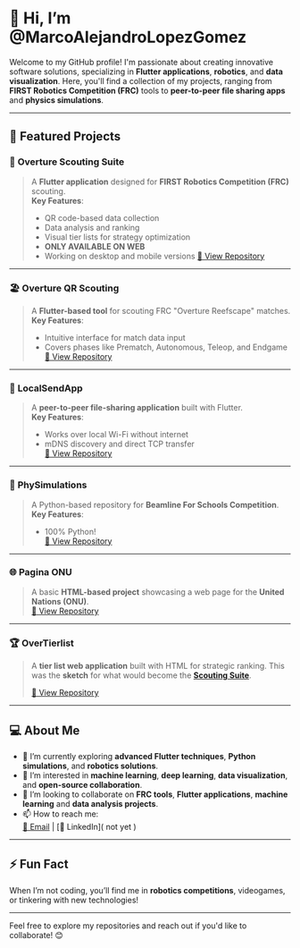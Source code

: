 # 👋 Hi, I’m @MarcoAlejandroLopezGomez

Welcome to my GitHub profile! I'm passionate about creating innovative software solutions, specializing in **Flutter applications**, **robotics**, and **data visualization**. Here, you'll find a collection of my projects, ranging from **FIRST Robotics Competition (FRC)** tools to **peer-to-peer file sharing apps** and **physics simulations**.

---

## 🌟 Featured Projects

### 🔧 **Overture Scouting Suite**
> A **Flutter application** designed for **FIRST Robotics Competition (FRC)** scouting.  
> **Key Features**:
> - QR code-based data collection
> - Data analysis and ranking
> - Visual tier lists for strategy optimization
> - **ONLY AVAILABLE ON WEB**
> - Working on desktop and mobile versions
> [🔗 View Repository](https://github.com/MarcoAlejandroLopezGomez/Overture_ScoutingSuite_Dart)

---

### 🏖️ **Overture QR Scouting**
> A **Flutter-based tool** for scouting FRC "Overture Reefscape" matches.  
> **Key Features**:
> - Intuitive interface for match data input
> - Covers phases like Prematch, Autonomous, Teleop, and Endgame  
> [🔗 View Repository](https://github.com/MarcoAlejandroLopezGomez/Overture_QR_Scouting)

---

### 📡 **LocalSendApp**
> A **peer-to-peer file-sharing application** built with Flutter.  
> **Key Features**:
> - Works over local Wi-Fi without internet
> - mDNS discovery and direct TCP transfer  
> [🔗 View Repository](https://github.com/MarcoAlejandroLopezGomez/LocalSendApp)

---

### 🌌 **PhySimulations**
> A Python-based repository for **Beamline For Schools Competition**.  
> **Key Features**:
> - 100% Python!  
> [🔗 View Repository](https://github.com/MarcoAlejandroLopezGomez/PhySimulations)

---

### 🌐 **Pagina ONU**
> A basic **HTML-based project** showcasing a web page for the **United Nations (ONU)**.  
> [🔗 View Repository](https://github.com/MarcoAlejandroLopezGomez/Pagina_ONU)

---

### 🏆 **OverTierlist**
> A **tier list web application** built with HTML for strategic ranking.
> This was the **sketch** for what would become the **[Scouting Suite](https://github.com/MarcoAlejandroLopezGomez/Overture_ScoutingSuite_Dart)**.
> 
> [🔗 View Repository](https://github.com/MarcoAlejandroLopezGomez/OverTierlist)

---

## 💻 About Me
- 🌱 I’m currently exploring **advanced Flutter techniques**, **Python simulations**, and **robotics solutions**.
- 👀 I’m interested in **machine learning**, **deep learning**, **data visualization**, and **open-source collaboration**.
- 💞️ I’m looking to collaborate on **FRC tools**, **Flutter applications**, **machine learning** and **data analysis projects**.
- 📫 How to reach me:  
  [📧 Email](A01572601@tec.mx) | [💼 LinkedIn]( not yet )

---

## ⚡ Fun Fact
When I’m not coding, you’ll find me in **robotics competitions**, videogames, or tinkering with new technologies!

---

Feel free to explore my repositories and reach out if you'd like to collaborate! 😊
